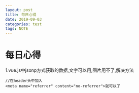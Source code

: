 ```yaml
---
layout: post
title: 每日心得
date: 2019-09-03
categories: test
tags: NOTE
---
```


# 每日心得

1.vue.js中jsonp方式获取的数据,文字可以用,图片用不了,解决方法

```
//在header头中加入
<meta name="referrer" content="no-referrer">就可以了
```



